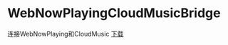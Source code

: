 # WebNowPlayingCloudMusicBridge
连接WebNowPlaying和CloudMusic
[下载](https://github.com/huhuime/WebNowPlayingCloudMusicBridge/raw/master/dist/WebNowPlayingCloudMusicBridge.exe)